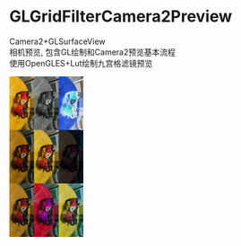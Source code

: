 # GLGridFilterCamera2Preview

Camera2+GLSurfaceView  
相机预览, 包含GL绘制和Camera2预览基本流程  
使用OpenGLES+Lut绘制九宫格滤镜预览  

![preview](https://github.com/blizz2night/GLESCamera2Preview/blob/master/1591631186308.gif)
